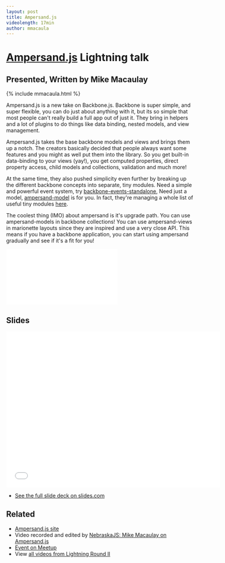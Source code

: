 ```yaml
---
layout: post
title: Ampersand.js
videolength: 17min
author: mmacaula
---
```


# [Ampersand.js](http://ampersandjs.com/) Lightning talk

## Presented, Written by Mike Macaulay

{% include mmacaula.html %}

Ampersand.js is a new take on Backbone.js.  Backbone is super simple, and super flexible, you can do just about anything with it, but its so simple that most people can't really build a full app out of just it.  They bring in helpers and a lot of plugins to do things like data binding, nested models, and view management.  

Ampersand.js takes the base backbone models and views and brings them up a notch.  The creators basically decided that people always want some features and you might as well put them into the library.  So you get built-in data-binding to your views (yay!), you get computed properties, direct property access, child models and collections, validation and much more!  

At the same time, they also pushed simplicity even further by breaking up the different backbone concepts into separate, tiny modules.  Need a simple and powerful event system, try [backbone-events-standalone](https://www.npmjs.org/package/backbone-events-standalone), Need just a model, [ampersand-model](https://www.npmjs.org/package/ampersand-model) is for you.  In fact, they're managing a whole list of useful tiny modules [here](http://tools.ampersandjs.com/). 

The coolest thing (IMO) about ampersand is it's upgrade path.  You can use ampersand-models in backbone collections!  You can use ampersand-views in marionette layouts since they are inspired and use a very close API.  This means if you have a backbone application, you can start using ampersand gradually and see if it's a fit for you!

<div class="fluid-width-video-wrapper"><iframe src="//www.youtube.com/embed/UzJCz1qAiHg" frameborder="0" allowfullscreen></iframe></div>

## Slides

<div class="fluid-width-video-wrapper"><iframe src="//slides.com/mikemacaulay/ampersand-js/embed" width="576" height="420" scrolling="no" frameborder="0" webkitallowfullscreen mozallowfullscreen allowfullscreen></iframe></div>

* [See the full slide deck on slides.com](http://slides.com/mikemacaulay/ampersand-js#/)

## Related

* [Ampersand.js site](http://ampersandjs.com/)
* Video recorded and edited by [NebraskaJS: Mike Macaulay on Ampersand.js](http://www.youtube.com/watch?v=UzJCz1qAiHg)
* [Event on Meetup](http://www.meetup.com/nebraskajs/events/181849992/)
* View [all videos from Lightning Round II](http://www.youtube.com/playlist?list=PLCCU6TIglvLHdiJPU2_qPF0Z2y8qMqq56)